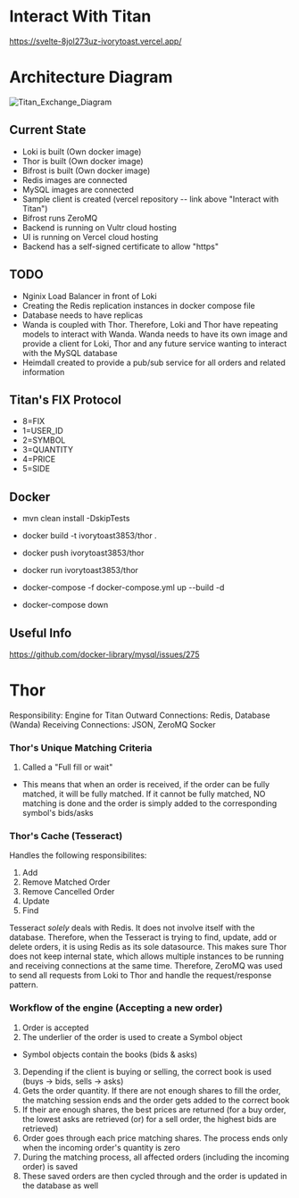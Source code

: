 # Interact With Titan
https://svelte-8jol273uz-ivorytoast.vercel.app/

# Architecture Diagram
![Titan_Exchange_Diagram](https://user-images.githubusercontent.com/8243054/113966258-c229bc80-97fc-11eb-953b-449b9d8d2615.png)

## Current State
* Loki is built (Own docker image)
* Thor is built (Own docker image)
* Bifrost is built (Own docker image)
* Redis images are connected
* MySQL images are connected
* Sample client is created (vercel repository -- link above "Interact with Titan")
* Bifrost runs ZeroMQ
* Backend is running on Vultr cloud hosting
* UI is running on Vercel cloud hosting
* Backend has a self-signed certificate to allow "https"

## TODO
* Nginix Load Balancer in front of Loki
* Creating the Redis replication instances in docker compose file
* Database needs to have replicas
* Wanda is coupled with Thor. Therefore, Loki and Thor have repeating models to interact with Wanda. Wanda needs to have its own image and provide a client for Loki, Thor and any future service wanting to interact with the MySQL database
* Heimdall created to provide a pub/sub service for all orders and related information

## Titan's FIX Protocol
   * 8=FIX
   * 1=USER_ID
   * 2=SYMBOL
   * 3=QUANTITY
   * 4=PRICE
   * 5=SIDE

## Docker
* mvn clean install -DskipTests
* docker build -t ivorytoast3853/thor .
* docker push ivorytoast3853/thor
* docker run ivorytoast3853/thor

* docker-compose -f docker-compose.yml up --build -d
* docker-compose down

## Useful Info
https://github.com/docker-library/mysql/issues/275

# Thor
Responsibility: Engine for Titan
Outward Connections: Redis, Database (Wanda)
Receiving Connections: JSON, ZeroMQ Socker

### Thor's Unique Matching Criteria
1. Called a "Full fill or wait"
  * This means that when an order is received, if the order can be fully matched, it will be fully matched. If it cannot be fully matched, NO matching is done and the order is simply added to the corresponding symbol's bids/asks

### Thor's Cache (Tesseract)
Handles the following responsibilites:
1. Add
2. Remove Matched Order
3. Remove Cancelled Order
4. Update
5. Find

Tesseract _solely_ deals with Redis. It does not involve itself with the database. Therefore, when the Tesseract is trying to find, update, add or delete orders, it is using Redis as its sole datasource. This makes sure Thor does not keep internal state, which allows multiple instances to be running and receiving connections at the same time. Therefore, ZeroMQ was used to send all requests from Loki to Thor and handle the request/response pattern.

### Workflow of the engine (Accepting a new order)
1. Order is accepted
2. The underlier of the order is used to create a Symbol object
  * Symbol objects contain the books (bids & asks)
3. Depending if the client is buying or selling, the correct book is used (buys -> bids, sells -> asks)
4. Gets the order quantity. If there are not enough shares to fill the order, the matching session ends and the order gets added to the correct book
5. If their are enough shares, the best prices are returned (for a buy order, the lowest asks are retrieved (or) for a sell order, the highest bids are retrieved)
6. Order goes through each price matching shares. The process ends only when the incoming order's quantity is zero
7. During the matching process, all affected orders (including the incoming order) is saved
8. These saved orders are then cycled through and the order is updated in the database as well
